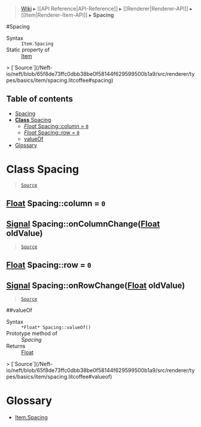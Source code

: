 > [Wiki](Home) ▸ [[API Reference|API-Reference]] ▸ [[Renderer|Renderer-API]] ▸ [[Item|Renderer-Item-API]] ▸ **Spacing**

#Spacing
<dl><dt>Syntax</dt><dd><code>Item.Spacing</code></dd><dt>Static property of</dt><dd><a href="/Neft-io/neft/wiki/Renderer-Item-API#class-item">Item</a></dd></dl>
> [`Source`](/Neft-io/neft/blob/65f8de73ffc0dbb38be0f58144f629599500b1a9/src/renderer/types/basics/item/spacing.litcoffee#spacing)

## Table of contents
* [Spacing](#spacing)
* [**Class** Spacing](#class-spacing)
  * [*Float* Spacing::column = `0`](#float-spacingcolumn--0)
  * [*Float* Spacing::row = `0`](#float-spacingrow--0)
  * [valueOf](#valueof)
* [Glossary](#glossary)

# **Class** Spacing

> [`Source`](/Neft-io/neft/blob/65f8de73ffc0dbb38be0f58144f629599500b1a9/src/renderer/types/basics/item/spacing.litcoffee#class-spacing)

## [Float](/Neft-io/neft/wiki/Utils-API#isfloat) Spacing::column = `0`

## [Signal](/Neft-io/neft/wiki/Signal-API#class-signal) Spacing::onColumnChange([Float](/Neft-io/neft/wiki/Utils-API#isfloat) oldValue)

> [`Source`](/Neft-io/neft/blob/65f8de73ffc0dbb38be0f58144f629599500b1a9/src/renderer/types/basics/item/spacing.litcoffee#float-spacingcolumn--0-signal-spacingoncolumnchangefloat-oldvalue)

## [Float](/Neft-io/neft/wiki/Utils-API#isfloat) Spacing::row = `0`

## [Signal](/Neft-io/neft/wiki/Signal-API#class-signal) Spacing::onRowChange([Float](/Neft-io/neft/wiki/Utils-API#isfloat) oldValue)

> [`Source`](/Neft-io/neft/blob/65f8de73ffc0dbb38be0f58144f629599500b1a9/src/renderer/types/basics/item/spacing.litcoffee#float-spacingrow--0-signal-spacingonrowchangefloat-oldvalue)

##valueOf
<dl><dt>Syntax</dt><dd><code>&#x2A;Float&#x2A; Spacing::valueOf()</code></dd><dt>Prototype method of</dt><dd><i>Spacing</i></dd><dt>Returns</dt><dd><a href="/Neft-io/neft/wiki/Utils-API#isfloat">Float</a></dd></dl>
> [`Source`](/Neft-io/neft/blob/65f8de73ffc0dbb38be0f58144f629599500b1a9/src/renderer/types/basics/item/spacing.litcoffee#valueof)

# Glossary

- [Item.Spacing](#class-spacing)

